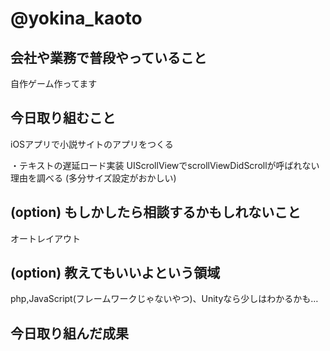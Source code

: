 # @yokina_kaoto

## 会社や業務で普段やっていること
自作ゲーム作ってます

## 今日取り組むこと
iOSアプリで小説サイトのアプリをつくる

・テキストの遅延ロード実装
UIScrollViewでscrollViewDidScrollが呼ばれない理由を調べる
(多分サイズ設定がおかしい)

## (option) もしかしたら相談するかもしれないこと
オートレイアウト

## (option) 教えてもいいよという領域
php,JavaScript(フレームワークじゃないやつ)、Unityなら少しはわかるかも…

## 今日取り組んだ成果

